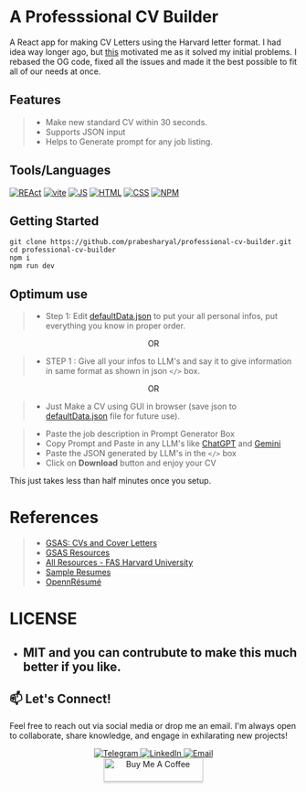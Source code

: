 # A Professsional CV Builder

A React app for making CV Letters using the Harvard letter format. I had idea way longer ago, but [this](https://github.com/mathdebate09/openn-resume) motivated me as it solved my initial problems. I rebased the OG code, fixed all the issues and made it the best possible to fit all of our needs at once. 

## Features 
>- Make new standard CV within 30 seconds.
>- Supports JSON input
>- Helps to Generate prompt for any job listing.


## Tools/Languages
[![REAct](https://img.shields.io/badge/-REAct-000?style=for-the-badge&logo=REAct)](#) [![vite](https://img.shields.io/badge/-vite-000?style=for-the-badge&logo=vite)](#)  [![JS](https://img.shields.io/badge/-JAVASCRIPT-000?style=for-the-badge&logo=javascript&logoColor=F0DB4F)](#) [![HTML](https://img.shields.io/badge/-HTML-000?style=for-the-badge&logo=html5)](#) [![CSS](https://img.shields.io/badge/-CSS-000?style=for-the-badge&logo=css3&logoColor=1572B6)](#) [![NPM](https://img.shields.io/badge/-npm-000?style=for-the-badge&logo=npm)](#)

## Getting Started

```
git clone https://github.com/prabesharyal/professional-cv-builder.git
cd professional-cv-builder
npm i
npm run dev
```

## Optimum use
>- Step 1: Edit [defaultData.json]('src\defaultData.json') to put your all personal infos, put everything you know in proper order.
<center>OR</center>

>- STEP 1 : Give all your infos to LLM's and say it to give information in same format as shown in json `</>` box. 
<center>OR</center>

>- Just Make a CV using GUI in browser (save json to [defaultData.json]('src\defaultData.json') file for future use).

>- Paste the job description in Prompt Generator Box
>- Copy Prompt and Paste in any LLM's like [ChatGPT](https://chatgpt.com) and [Gemini](https://gemini.google.com)
>- Paste the JSON generated by LLM's in the `</>` box
>- Click on **Download** button and enjoy your CV

This just takes less than half minutes once you setup.

# References
>- [GSAS: CVs and Cover Letters](https://hwpi.harvard.edu/files/ocs/files/gsas-cvs-and-cover-letters.pdf)
>- [GSAS Resources](https://careerservices.fas.harvard.edu/resources/?shared_category=student&ctag[]=resume-cv-cover-letter-templates)
> - [All Resources - FAS Harvard University](https://careerservices.fas.harvard.edu/channels/create-a-resume-cv-or-cover-letter/)
>- [Sample Resumes](https://cdn.uconnectlabs.com/wp-content/uploads/sites/123/2021/08/sampe-resumes-capd.pdf)
>- [OpennRésumé](https://github.com/mathdebate09/openn-resume) 

# LICENSE
- ## MIT and you can contrubute to make this much better if you like.

## 📫 Let's Connect!

Feel free to reach out via social media or drop me an email. I'm always open to collaborate, share knowledge, and engage in exhilarating new projects!

<div align="center">
    <a href="https://t.me/PrabeshAryal">
        <img src="https://img.shields.io/badge/-Telegram-2CA5E0?style=for-the-badge&logo=telegram&logoColor=white" alt="Telegram">
    </a>
    <a href="https://www.linkedin.com/in/prabesharyalnp">
        <img src="https://img.shields.io/badge/-LinkedIn-0077B5?style=for-the-badge&logo=linkedin&logoColor=white" alt="LinkedIn">
    </a>
    <a href="mailto:hello@prabe.sh">
        <img src="https://img.shields.io/badge/-Email-D14836?style=for-the-badge&logo=email&logoColor=white" alt="Email">
    </a>
</div>

<div align="center"><a href="https://www.buymeacoffee.com/prabesharyal" target="_blank"><img src="https://www.buymeacoffee.com/assets/img/custom_images/orange_img.png" alt="Buy Me A Coffee" style="height: 41px !important;width: 174px !important;box-shadow: 0px 3px 2px 0px rgba(195, 190, 190, 0.5) !important;-webkit-box-shadow: 0px 3px 2px 0px rgba(190, 190, 190, 0.5) !important;" ></a>
</div>
